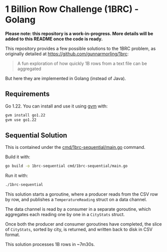 # 1 Billion Row Challenge (1BRC) - Golang

**Please note: this repository is a work-in-progress. More details will be added to this README once the code is ready.**

This repository provides a few possible solutions to the 1BRC problem, as originally detailed at https://github.com/gunnarmorling/1brc:

> A fun exploration of how quickly 1B rows from a text file can be aggregated

But here they are implemented in Golang (instead of Java).

## Requirements

Go 1.22. You can install and use it using [gvm](https://github.com/moovweb/gvm) with:

```bash
gvm install go1.22
gvm use go1.22
```

## Sequential Solution

This is contained under the [cmd/1brc-sequential/main.go](cmd/1brc-sequential/main.go) command.

Build it with:

```bash
go build -o 1brc-sequential cmd/1brc-sequential/main.go
```

Run it with:

```bash
./1brc-sequential
```

This solution starts a goroutine, where a producer reads from the CSV row by row, and publishes a `TemperatureReading` struct on a data channel.

The data channel is read by a consumer in a separate goroutine, which aggregates each reading one by one in a `CityStats` struct.

Once both the producer and consumer goroutines have completed, the slice of `CityStats`, sorted by city, is returned, and written back to disk in CSV format.

This solution processes 1B rows in ~7m30s.
